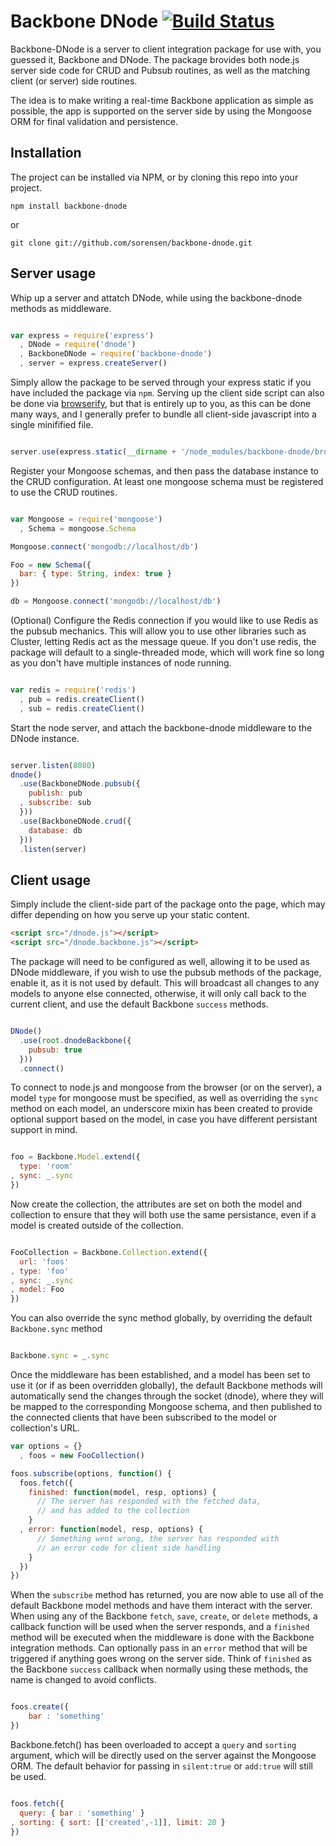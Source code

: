 # Backbone DNode [![Build Status](https://secure.travis-ci.org/sorensen/backbone-dnode.png)](http://travis-ci.org/sorensen/backbone-dnode) 

Backbone-DNode is a server to client integration package for use with, you guessed it, 
Backbone and DNode. The package brovides both node.js server side code for CRUD and 
Pubsub routines, as well as the matching client (or server) side routines.

The idea is to make writing a real-time Backbone application as simple as possible, 
the app is supported on the server side by using the Mongoose ORM for final validation
and persistence. 

## Installation

The project can be installed via NPM, or by cloning this repo into your project.

    npm install backbone-dnode

or

    git clone git://github.com/sorensen/backbone-dnode.git


## Server usage

Whip up a server and attatch DNode, while using the backbone-dnode
methods as middleware.

```javascript

var express = require('express')
  , DNode = require('dnode')
  , BackboneDNode = require('backbone-dnode')
  , server = express.createServer()
````

Simply allow the package to be served through your express static if 
you have included the package via `npm`. Serving up the client side script 
can also be done via [browserify](https://github.com/substack/node-browserify), 
but that is entirely up to you, as this can be done many ways, and I generally 
prefer to bundle all client-side javascript into a single minifified file.

```javascript

server.use(express.static(__dirname + '/node_modules/backbone-dnode/browser'))
````

Register your Mongoose schemas, and then pass the database 
instance to the CRUD configuration. At least one mongoose 
schema must be registered to use the CRUD routines.

```javascript

var Mongoose = require('mongoose')
  , Schema = mongoose.Schema

Mongoose.connect('mongodb://localhost/db')

Foo = new Schema({
  bar: { type: String, index: true }
})

db = Mongoose.connect('mongodb://localhost/db')
````

(Optional) Configure the Redis connection if you would like to use Redis 
as the pubsub mechanics. This will allow you to use other libraries 
such as Cluster, letting Redis act as the message queue. If you don't 
use redis, the package will default to a single-threaded mode, which will 
work fine so long as you don't have multiple instances of node running.

```javascript

var redis = require('redis')
  , pub = redis.createClient()
  , sub = redis.createClient()
````

Start the node server, and attach the backbone-dnode middleware
to the DNode instance.

```javascript

server.listen(8080)
dnode()
  .use(BackboneDNode.pubsub({
    publish: pub
  , subscribe: sub 
  }))
  .use(BackboneDNode.crud({
    database: db
  }))
  .listen(server)
````

## Client usage

Simply include the client-side part of the package onto the page, which
may differ depending on how you serve up your static content.

```html
<script src="/dnode.js"></script>
<script src="/dnode.backbone.js"></script>
````

The package will need to be configured as well, allowing it to be used
as DNode middleware, if you wish to use the pubsub methods of the package, 
enable it, as it is not used by default.  This will broadcast all changes 
to any models to anyone else connected, otherwise, it will only call back to 
the current client, and use the default Backbone `success` methods.

```javascript

DNode()
  .use(root.dnodeBackbone({
    pubsub: true
  }))
  .connect()
````


To connect to node.js and mongoose from the browser (or on the server), 
a model `type` for mongoose must be specified, as well as overriding the 
`sync` method on each model, an underscore mixin has been created to
provide optional support based on the model, in case you have different 
persistant support in mind.

```javascript

foo = Backbone.Model.extend({
  type: 'room'
, sync: _.sync
})
````

Now create the collection, the attributes are set on both the model and 
collection to ensure that they will both use the same persistance, even if 
a model is created outside of the collection.

```javascript

FooCollection = Backbone.Collection.extend({
  url: 'foos'
, type: 'foo'
, sync: _.sync
, model: Foo
})
````

You can also override the sync method globally, by overriding 
the default `Backbone.sync` method

```javascript

Backbone.sync = _.sync
````

Once the middleware has been established, and a model has been set to use 
it (or if as been overridden globally), the default Backbone methods will 
automatically send the changes through the socket (dnode), where they will 
be mapped to the corresponding Mongoose schema, and then published to the 
connected clients that have been subscribed to the model or collection's URL.

```javascript
var options = {}
  , foos = new FooCollection()

foos.subscribe(options, function() {
  foos.fetch({
    finished: function(model, resp, options) {
      // The server has responded with the fetched data, 
      // and has added to the collection
    }
  , error: function(model, resp, options) {
      // Something went wrong, the server has responded with 
      // an error code for client side handling
    }
  })
})
````

When the `subscribe` method has returned, you are now able to use all of the default 
Backbone model methods and have them interact with the server.  When using any of the 
Backbone `fetch`, `save`, `create`, or `delete` methods, a callback function will be 
used when the server responds, and a `finished` method will be executed when the middleware 
is done with the Backbone integration methods. Can optionally pass in an `error` method that 
will be triggered if anything goes wrong on the server side.  Think of `finished` as the 
Backbone `success` callback when normally using these methods, the name is changed to avoid 
conflicts.

```javascript

foos.create({
    bar : 'something'
})
````

Backbone.fetch() has been overloaded to accept a `query` and `sorting` argument, which will be 
directly used on the server against the Mongoose ORM.  The default behavior for passing in `silent:true` 
or `add:true` will still be used.

```javascript

foos.fetch({
  query: { bar : 'something' }
, sorting: { sort: [['created',-1]], limit: 20 }
})
````


